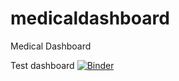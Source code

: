 # medicaldashboard
Medical Dashboard

Test dashboard [![Binder](https://mybinder.org/badge_logo.svg)](https://mybinder.org/v2/gh/tranhieuluu/medicaldashboard/HEAD?urlpath=voila%2Frender%2FDashboard.opynb)
